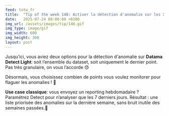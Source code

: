```yaml
---
feed: totw_fr
title:  "Tip of the week 148: Activer la détection d'anomalie sur les X derniers points"
date:   2025-07-24 08:00:00 +0200
img_url: /assets/images/tip/148.gif
img_type: image/gif
img_width: 600
img_height: 300
layout: post
---
```


Jusqu’ici, vous aviez deux options pour la détection d'anomalie sur **Datama Detect Light**: soit l’ensemble du dataset, soit uniquement le dernier point. Pas très granulaire, on vous l’accorde 😓

Désormais, vous choisissez combien de points vous voulez monitorer pour flaguer les anomalies ! 🎯

**Use case classique**:  vous envoyez un reporting hebdomadaire ? Paramétrez Detect pour n’analyser que les 7 derniers jours. Résultat : une liste priorisée des anomalies sur la dernière semaine, sans bruit inutile des semaines passées.📅
